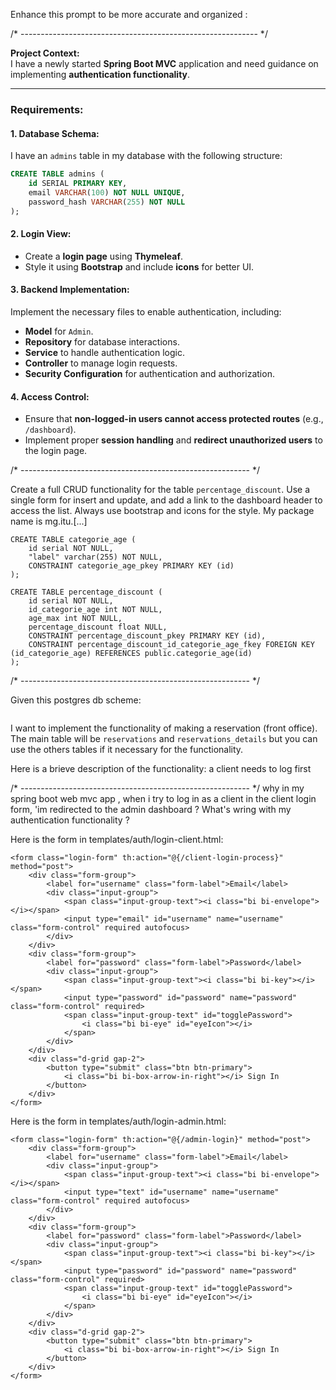 Enhance this prompt to be more accurate and organized : 

/* ----------------------------------------------------------- */


**Project Context:**  
I have a newly started **Spring Boot MVC** application and need guidance on implementing **authentication functionality**.  

---

### **Requirements:**  

#### **1. Database Schema:**  
I have an `admins` table in my database with the following structure:  
```sql
CREATE TABLE admins (
    id SERIAL PRIMARY KEY,
    email VARCHAR(100) NOT NULL UNIQUE,
    password_hash VARCHAR(255) NOT NULL
);
```

#### **2. Login View:**  
- Create a **login page** using **Thymeleaf**.  
- Style it using **Bootstrap** and include **icons** for better UI.  

#### **3. Backend Implementation:**  
Implement the necessary files to enable authentication, including:  
- **Model** for `Admin`.  
- **Repository** for database interactions.  
- **Service** to handle authentication logic.  
- **Controller** to manage login requests.  
- **Security Configuration** for authentication and authorization.  

#### **4. Access Control:**  
- Ensure that **non-logged-in users cannot access protected routes** (e.g., `/dashboard`).  
- Implement proper **session handling** and **redirect unauthorized users** to the login page.  


/* --------------------------------------------------------- */

Create a full CRUD functionality for the table `percentage_discount`. Use a single form for insert and update, and add a link to the dashboard header to access the list. Always use bootstrap and icons for the style. 
My package name is mg.itu.[...]  

```
CREATE TABLE categorie_age (
	id serial NOT NULL,
	"label" varchar(255) NOT NULL,
	CONSTRAINT categorie_age_pkey PRIMARY KEY (id)
);

CREATE TABLE percentage_discount (
	id serial NOT NULL,
	id_categorie_age int NOT NULL,
	age_max int NOT NULL,
	percentage_discount float NULL,
	CONSTRAINT percentage_discount_pkey PRIMARY KEY (id),
	CONSTRAINT percentage_discount_id_categorie_age_fkey FOREIGN KEY (id_categorie_age) REFERENCES public.categorie_age(id)
);
```

/* --------------------------------------------------------- */

Given this postgres db scheme: 
```
```

I want to implement the functionality of making a reservation (front office).
The main table will be `reservations` and `reservations_details` but you can use the others tables if it necessary for the functionality.

Here is a brieve description of the functionality: a client needs to log first



/* --------------------------------------------------------- */
why  in my spring boot web mvc app , when i try to log in as a client in the client login form, 'im redirected to the admin dashboard ? What's wring with my authentication functionality ?  


Here is the form in templates/auth/login-client.html:

```
<form class="login-form" th:action="@{/client-login-process}" method="post">
	<div class="form-group">
		<label for="username" class="form-label">Email</label>
		<div class="input-group">
			<span class="input-group-text"><i class="bi bi-envelope"></i></span>
			<input type="email" id="username" name="username" class="form-control" required autofocus>
		</div>
	</div>
	<div class="form-group">
		<label for="password" class="form-label">Password</label>
		<div class="input-group">
			<span class="input-group-text"><i class="bi bi-key"></i></span>
			<input type="password" id="password" name="password" class="form-control" required>
			<span class="input-group-text" id="togglePassword">
				<i class="bi bi-eye" id="eyeIcon"></i>
			</span>
		</div>
	</div>
	<div class="d-grid gap-2">
		<button type="submit" class="btn btn-primary">
			<i class="bi bi-box-arrow-in-right"></i> Sign In
		</button>
	</div>
</form>
```

Here is the form in templates/auth/login-admin.html:
```
<form class="login-form" th:action="@{/admin-login}" method="post">
	<div class="form-group">
		<label for="username" class="form-label">Email</label>
		<div class="input-group">
			<span class="input-group-text"><i class="bi bi-envelope"></i></span>
			<input type="text" id="username" name="username" class="form-control" required autofocus>
		</div>
	</div>
	<div class="form-group">
		<label for="password" class="form-label">Password</label>
		<div class="input-group">
			<span class="input-group-text"><i class="bi bi-key"></i></span>
			<input type="password" id="password" name="password" class="form-control" required>
			<span class="input-group-text" id="togglePassword">
				<i class="bi bi-eye" id="eyeIcon"></i>
			</span>
		</div>
	</div>
	<div class="d-grid gap-2">
		<button type="submit" class="btn btn-primary">
			<i class="bi bi-box-arrow-in-right"></i> Sign In
		</button>
	</div>
</form>
```